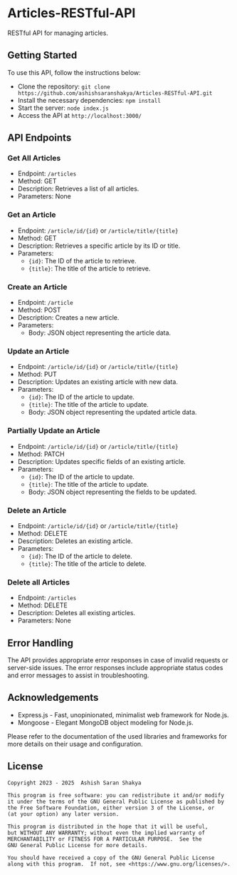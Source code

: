 # Articles-RESTful-API

RESTful API for managing articles.

## Getting Started
To use this API, follow the instructions below:

- Clone the repository: `git clone https://github.com/ashishsaranshakya/Articles-RESTful-API.git`
- Install the necessary dependencies: `npm install`
- Start the server: `node index.js`
- Access the API at `http://localhost:3000/`

## API Endpoints

### Get All Articles
- Endpoint: `/articles`
- Method: GET
- Description: Retrieves a list of all articles.
- Parameters: None

### Get an Article
- Endpoint: `/article/id/{id}` or `/article/title/{title}`
- Method: GET
- Description: Retrieves a specific article by its ID or title.
- Parameters:
   - `{id}`: The ID of the article to retrieve.
   - `{title}`: The title of the article to retrieve.

### Create an Article
- Endpoint: `/article`
- Method: POST
- Description: Creates a new article.
- Parameters:
   - Body: JSON object representing the article data.

### Update an Article
- Endpoint: `/article/id/{id}` or `/article/title/{title}`
- Method: PUT
- Description: Updates an existing article with new data.
- Parameters:
   - `{id}`: The ID of the article to update.
   - `{title}`: The title of the article to update.
   - Body: JSON object representing the updated article data.

### Partially Update an Article
- Endpoint: `/article/id/{id}` or `/article/title/{title}`
- Method: PATCH
- Description: Updates specific fields of an existing article.
- Parameters:
   - `{id}`: The ID of the article to update.
   - `{title}`: The title of the article to update.
   - Body: JSON object representing the fields to be updated.

### Delete an Article
- Endpoint: `/article/id/{id}` or `/article/title/{title}`
- Method: DELETE
- Description: Deletes an existing article.
- Parameters:
   - `{id}`: The ID of the article to delete.
   - `{title}`: The title of the article to delete.

### Delete all Articles
- Endpoint: `/articles`
- Method: DELETE
- Description: Deletes all existing articles.
- Parameters: None

## Error Handling
The API provides appropriate error responses in case of invalid requests or server-side issues. The error responses include appropriate status codes and error messages to assist in troubleshooting.

## Acknowledgements
- Express.js - Fast, unopinionated, minimalist web framework for Node.js.
- Mongoose - Elegant MongoDB object modeling for Node.js.

Please refer to the documentation of the used libraries and frameworks for more details on their usage and configuration.

## License
```
Copyright 2023 - 2025  Ashish Saran Shakya

This program is free software: you can redistribute it and/or modify
it under the terms of the GNU General Public License as published by
the Free Software Foundation, either version 3 of the License, or
(at your option) any later version.

This program is distributed in the hope that it will be useful,
but WITHOUT ANY WARRANTY; without even the implied warranty of
MERCHANTABILITY or FITNESS FOR A PARTICULAR PURPOSE.  See the
GNU General Public License for more details.

You should have received a copy of the GNU General Public License
along with this program.  If not, see <https://www.gnu.org/licenses/>.
```
